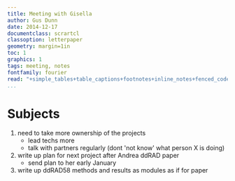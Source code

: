 ```yaml
---
title: Meeting with Gisella
author: Gus Dunn
date: 2014-12-17
documentclass: scrartcl
classoption: letterpaper
geometry: margin=1in
toc: 1
graphics: 1
tags: meeting, notes
fontfamily: fourier
read: "+simple_tables+table_captions+footnotes+inline_notes+fenced_code_blocks+fenced_code_attributes+fancy_lists+definition_lists+superscript+subscript+tex_math_dollars"
...
```


# Subjects #

1. need to take more ownership of the projects
	- lead techs more
	- talk with partners regularly (dont 'not know' what person X is doing)
1. write up plan for next project after Andrea ddRAD paper
	- send plan to her early January
1. write up ddRAD58 methods and results as modules as if for paper



